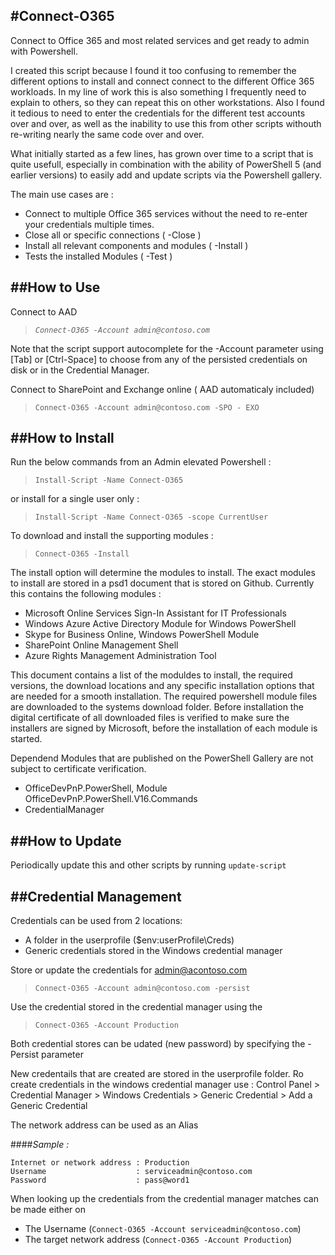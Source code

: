 #Connect-O365
-------------
Connect to Office 365 and most related services and get ready to admin with Powershell.

I created this script because I found it too confusing to remember the different options to install  and connect connect to the different Office 365 workloads. In my line of work this is also something I frequently need to explain to others, so they can repeat this on other workstations.
Also I found it tedious to need to enter the credentials for the different test accounts over and over, as well as the inability to use this from other scripts withouth re-writing nearly the same code over and over.

What initially started as a few lines, has grown over time to a script that is quite usefull, especially in combination with the ability of PowerShell 5 (and earlier versions) to easily add and update scripts via the Powershell gallery.

The main use cases are :  

* Connect to multiple Office 365 services without the need to re-enter your credentials multiple times. 
* Close all or specific connections ( -Close ) 
* Install all relevant components and modules ( -Install )
* Tests the installed Modules ( -Test ) 

##How to Use
--------------
Connect to AAD 
>*`Connect-O365 -Account admin@contoso.com`*

Note that the script support autocomplete for the -Account parameter using [Tab] or [Ctrl-Space] to choose from any of the persisted credentials on disk or in the Credential Manager.

Connect to SharePoint and Exchange online ( AAD automaticaly included)  
>`Connect-O365 -Account admin@contoso.com -SPO - EXO` 

##How to Install
----------------
Run the below commands from an Admin elevated Powershell :
>`Install-Script -Name Connect-O365`

or install for a single user only :
>`Install-Script -Name Connect-O365 -scope CurrentUser`

To download and install the supporting modules :
>`Connect-O365 -Install`

The install option will determine the modules to install. The exact modules to install are stored in a psd1 document that is stored on Github. 
Currently this contains the following modules :
* Microsoft Online Services Sign-In Assistant for IT Professionals
* Windows Azure Active Directory Module for Windows PowerShell
* Skype for Business Online, Windows PowerShell Module
* SharePoint Online Management Shell
* Azure Rights Management Administration Tool

This document contains a list of the moduldes to install, the required versions, the download locations and any specific installation options that are needed for a smooth installation. The required powershell module files are downloaded to the systems download folder. Before installation the digital certificate of all downloaded files is verified to make sure the installers are signed by Microsoft, before the installation of each module is started.

Dependend Modules that are published on the PowerShell Gallery are not subject to certificate verification.
* OfficeDevPnP.PowerShell, Module OfficeDevPnP.PowerShell.V16.Commands
* CredentialManager

##How to Update
---------------
Periodically update this and other scripts by running 
`update-script`

##Credential Management 
---------------
Credentials can be used from 2 locations: 
* A folder in the userprofile ($env:userProfile\Creds)
* Generic credentials stored in the Windows credential manager    

Store or update the credentials for admin@acontoso.com
>`Connect-O365 -Account admin@contoso.com -persist`
 
Use the credential stored in the credential manager using the 
>`Connect-O365 -Account Production`

Both credential stores can be udated (new password) by specifying the -Persist  parameter
 
New credentails that are created are stored in the userprofile folder.
Ro create credentials in the windows credential manager use : 
Control Panel > Credential Manager > Windows Credentials > Generic Credential > Add a Generic Credential

The network address can be used as an Alias

####*Sample :*

```
Internet or network address : Production
Username                    : serviceadmin@contoso.com
Password                    : pass@word1
```
When looking up the credentials from the credential manager matches can be made either on 
* The Username (`Connect-O365 -Account serviceadmin@contoso.com`)
* The target network address (`Connect-O365 -Account Production`)



